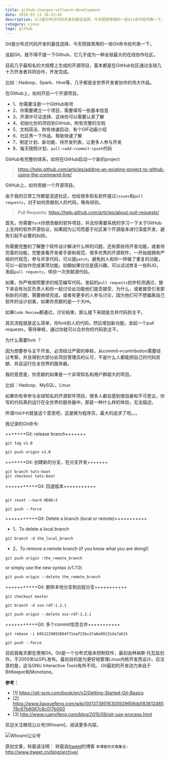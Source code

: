 ```yaml
---
title: github-changes-software-development
date: 2018-01-13 18:33:45
description: Git是分布式代码开发的最佳选择，今天把我常用的一些Git命令给列表一下。
category: Linux
tags: github
---
```


Git是分布式代码开发的最佳选择，今天把我常用的一些Git命令给列表一下。

说起Git，就不得不提一下Github，它几乎成为一种全球最大的在线协作社区。

目前几乎最知名的大规模上生成的开源项目，基本都是在GitHub社区通过全球几十万开发者共同协作，开发完成。

比如：Hadoop、Spark、Hive等，几乎都是全世界开发者协作的伟大作品。

在Github上，如何开启一个开源项目。

- 1、你需要注册一个GitHub账号
- 2、你需要建立一个项目，需要填写一些基本信息
- 3、开源许可证选择、这块你可以需要认真了解
- 4、初始化你的项目到GitHub，附有完整的文档
- 5、文档简洁、附有快速启动、有个GIF动画介绍
- 6、社区秀一下作品、帮助快速了解
- 7、制定计划、新功能、待开发列表，让更多人参与开发
- 8、每天按照计划、`pull->add->commit->push`代码

GitHub有完整的体系，如何在GitHub启动一个新的project

> https://help.github.com/articles/adding-an-existing-project-to-github-using-the-command-line/

GitHub上，如何贡献一个开源项目。

由于我的日常工作都是混迹社区，也给很多知名软件提过`issues`和`pull requests`，对于如何贡献别人的代码，略有经验。

> Pull Requests: https://help.github.com/articles/about-pull-requests/

首先，你需要`fork`你想贡献的软件项目，并且你需要系统的学习一下关于GitHub上支持的软件开源协议，如果因为公司而基于社区某个开源版本进行深度开发，避免引起不必要的纠纷。

你需要完整的了解整个软件设计解决什么样的问题，还有那些待开发功能，或者待完善的功能，完整查看开发者手册和规范，很多优秀的开源软件，一开始就拥有严格的代规范，参与共享代码，可以提`patch`，避免别人和你一样做了重复的功能，可以一起协作完成某项功能。初期如果仅仅是感兴趣，可以试试修复一些BUG，发起`pull requests`，体验一次贡献源代码。

如果，你严格按照要求的规范编写代码，发起的`pull requests`初步检测通过，接下来会有社区负责人和你一起讨论此功能他们是否接受、为什么，或者接受引发那些新的问题，需要继续完成，或者有更多的人参与讨论，因为他们可不想偏离自己软件的设计初衷，如果你贡献的是一个大`PR`。

如果`Code Review`都通过，讨论结束，那么接下来就是合并代码到主干。

其实流程就是这么简单，你fork别人的代码，然后增加新功能，发起一个pull requests，等待审核，通过你就可以合并你的代码到主干。

为什么需要fork ？

因为想要参与主干开发，必须经过严密的审核，从commit->contribution需要经过考察，并且得到大部分此项目管理员的认可，不是什么人都能把自己的代码贡献、并且运行在全世界的服务器。

我的意思是，你贡献的如果是一个非常知名和用户群超大的项目。

比如：Hadoop、MySQL、Linux

如果你有幸参与全球知名的开源软件项目，很多人都会感到很自豪和不可思议，你写的代码真的运行在全世界的服务器中，那是一种什么样的体验，无法描述。

所谓`代码不朽`就是这个意思吧，这是做为程序员，最大的追求了吧。。。

我记录的Git命令: 

+++++++Git: release branch+++++++
```
git tag v1.0

git push origin v1.0
```

+++++++Git: 创建新的分支，在分支开发+++++++
```
git branch twts-boot
git checkout twts-boot

```

+++++++++++Git: 回退版本+++++++++++
```

git reset --hard HEAD~3

git push --force
```


+++++++++++Git: Delete a branch (local or remote)+++++++++++

- 1、To delete a local branch
```
git branch -d the_local_branch
```

- 2、To remove a remote branch (if you know what you are doing!)
```
git push origin :the_remote_branch
```

or simply use the new syntax (v1.7.0)
```
git push origin --delete the_remote_branch
```

+++++++++++Git: 删除本地分支和远程分支+++++++++++
```
git checkout master

git branch -d xxx-rdf-1.2.1

git push origin --delete xxx-rdf-1.2.1
```

+++++++++++Git: 多个commit信息合并+++++++++++

```
git rebase -i b951229892864f71eaf23bcd7a8e09131da7a615

git push --force
```


目前我每天都在使用Git。Git是一个分布式版本控制软件，最初由林纳斯·托瓦兹创作，于2005年以GPL发布。最初目的是为更好地管理Linux内核开发而设计。应注意的是，这与GNU Interactive Tools有所不同。 Git最初的开发动力来自于BitKeeper和Monotone。

**参考：**

- [1] https://git-scm.com/book/en/v2/Getting-Started-Git-Basics
- [2] https://www.liaoxuefeng.com/wiki/0013739516305929606dd18361248578c67b8067c8c017b000
- [3] http://www.ruanyifeng.com/blog/2015/08/git-use-process.html

欢迎关注微信公众号[Whoami]，阅读更多内容。

![Whoami公众号](https://github.com/itweet/labs/raw/master/common/img/weixin_public.gif)

原创文章，转载请注明： 转载自[Itweet](http://www.itweet.cn)的博客
`本博客的文章集合:` http://www.itweet.cn/blog/archive/